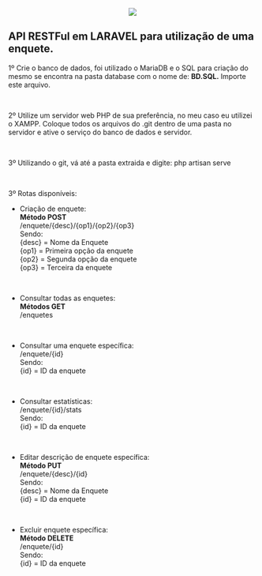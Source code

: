 <p align="center"><img src="https://laravel.com/assets/img/components/logo-laravel.svg"></p>
<h2>API RESTFul em LARAVEL para utilização de uma enquete.</h2>

1º Crie o banco de dados, foi utilizado o MariaDB e o SQL para criação do mesmo se encontra na pasta database com o nome de: 
<strong>BD.SQL.</strong> Importe este arquivo.

<br>

2º Utilize um servidor web PHP de sua preferência, no meu caso eu utilizei o XAMPP.
Coloque todos os arquivos do .git dentro de uma pasta no servidor e ative o serviço do banco de dados e servidor.

<br>

3º Utilizando o git, vá até a pasta extraida e digite: php artisan serve

<br>

3º Rotas disponíveis:
<br>
- Criação de enquete:<br>
<strong>Método POST</strong><br>
/enquete/{desc}/{op1}/{op2}/{op3}<br>
Sendo:<br>
{desc} = Nome da Enquete<br>
{op1}  = Primeira opção da enquete<br>
{op2}  = Segunda opção da enquete<br>
{op3}  = Terceira da enquete
<br>

- Consultar todas as enquetes:<br>
<strong>Métodos GET</strong><br>
/enquetes
<br>

- Consultar uma enquete específica:<br>
/enquete/{id}<br>
Sendo:<br>
{id} = ID da enquete
<br>

- Consultar estatísticas:<br>
/enquete/{id}/stats<br>
Sendo:<br>
{id}   = ID da enquete
<br>

- Editar descrição de enquete específica:<br>
<strong>Método PUT</strong><br>
/enquete/{desc}/{id}<br>
Sendo:<br>
{desc} = Nome da Enquete<br>
{id}   = ID da enquete
<br>


- Excluir enquete específica:<br>
<strong>Método DELETE</strong><br>
/enquete/{id}<br>
Sendo:<br>
{id}   = ID da enquete
<br>




